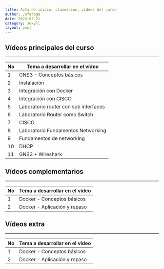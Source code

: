 ```yaml
---
title: Acta de inicio, planeación, vídeos del curso
author: Juferoga
date: 2023-03-21
category: Jekyll
layout: post
---
```


## Vídeos principales del curso
---

| No | Tema a desarrollar en el vídeo        |
|----|---------------------------------------|
| 1  | GNS3 - Conceptos básicos              |
| 2  | Instalación                           |
| 3  | Integración con Docker                |
| 4  | Integración con CISCO                 |
| 5  | Laboratorio router con sub interfaces |
| 6  | Laboratorio Router como Switch        |
| 7  | CISCO                                 |
| 8  | Laboratorio Fundamentos Networking    |
| 9  | Fundamentos de networking             |
| 10 | DHCP                                  |
| 11 | GNS3 + Wireshark                      |

## Vídeos complementarios
---
| No | Tema a desarrollar en el vídeo |
|----|--------------------------------|
| 1  | Docker - Conceptos básicos     |
| 2  | Docker - Aplicación y repaso   |

## Vídeos extra
---
| No | Tema a desarrollar en el vídeo |
|----|--------------------------------|
| 1  | Docker - Conceptos básicos     |
| 2  | Docker - Aplicación y repaso   |
